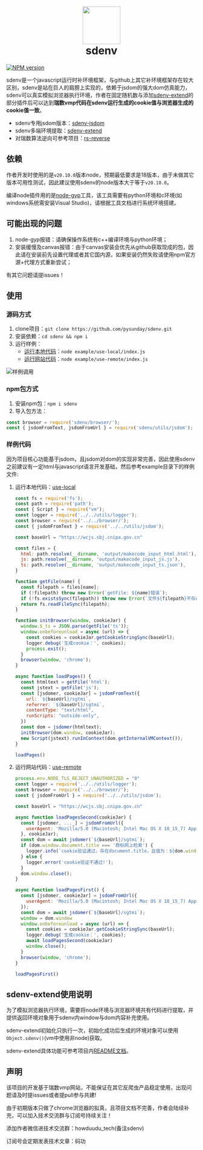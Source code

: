 <h1 align="center">
    <img width="100" height="100" src="https://github.com/pysunday/sdenv/blob/main/logo.png" alt=""><br>
    sdenv
</h1>

[![NPM version](https://badge.fury.io/js/sdenv.svg)](http://badge.fury.io/js/sdenv)


sdenv是一个javascript运行时补环境框架，与github上其它补环境框架存在较大区别，sdenv是站在巨人的肩膀上实现的，依赖于jsdom的强大dom仿真能力，sdenv可以真实模拟浏览器执行环境，作者在固定随机数与添加[sdenv-extend](https://github.com/pysunday/sdenv-extend)的部分插件后可以达到**瑞数vmp代码在sdenv运行生成的cookie值与浏览器生成的cookie值一致**。

* sdenv专用jsdom版本：[sdenv-jsdom](https://github.com/pysunday/sdenv-jsdom)
* sdenv多端环境提取：[sdenv-extend](https://github.com/pysunday/sdenv-extend)
* 对瑞数算法逆向可参考项目：[rs-reverse](https://github.com/pysunday/rs-reverse)

## 依赖

作者开发时使用的是`v20.10.0`版本node，预期最低要求是18版本，由于未做其它版本可用性测试，因此建议使用sdenv的node版本大于等于`v20.10.0`。

编译node插件用的是[node-gyp](https://github.com/nodejs/node-gyp)工具，该工具需要有python环境和c环境(如windows系统需安装Visual Studio)，请根据工具文档进行系统环境搭建。

## 可能出现的问题

1. node-gyp报错：请确保操作系统有c++编译环境与python环境；
2. 安装缓慢及canvas报错：由于canvas安装会优先从github获取现成的包，因此请在安装前先设置代理或者其它国内源，如果安装仍然失败请使用npm官方源+代理方式重新尝试；

有其它问题请提issues！

## 使用

### 源码方式

1. clone项目：`git clone https://github.com/pysunday/sdenv.git`
2. 安装依赖：`cd sdenv && npm i`
3. 运行样例：
    * [运行本地代码](https://github.com/pysunday/sdenv/blob/main/example/use-local/README.md)：`node example/use-local/index.js`
    * [运行网站代码](https://github.com/pysunday/sdenv/blob/main/example/use-remote/README.md)：`node example/use-remote/index.js`

![样例调用](https://github.com/pysunday/sdenv/blob/main/static/example.png)

### npm包方式

1. 安装npm包：`npm i sdenv`
2. 导入包方法：
```javascript
const browser = require('sdenv/browser/');
const { jsdomFromText, jsdomFromUrl } = require('sdenv/utils/jsdom');
```

### 样例代码

因为项目核心功能基于jsdom，且jsdom对dom的实现非常完善，因此使用sdenv之前建议有一定html与javascript语言开发基础，然后参考example目录下的样例文件:

1. 运行本地代码：[use-local](https://github.com/pysunday/sdenv/example/use-local/README.md)
    ```javascript
    const fs = require('fs');
    const path = require('path');
    const { Script } = require("vm");
    const logger = require('../../utils/logger');
    const browser = require('../../browser/');
    const { jsdomFromText } = require('../../utils/jsdom');

    const baseUrl = "https://wcjs.sbj.cnipa.gov.cn"

    const files = {
      html: path.resolve(__dirname, 'output/makecode_input_html.html'),
      js: path.resolve(__dirname, 'output/makecode_input_js.js'),
      ts: path.resolve(__dirname, 'output/makecode_input_ts.json'),
    }

    function getFile(name) {
      const filepath = files[name];
      if (!filepath) throw new Error(`getFile: ${name}错误`);
      if (!fs.existsSync(filepath)) throw new Error(`文件${filepath}不存在，请使用rs-reverse工具先获取文件`);
      return fs.readFileSync(filepath);
    }

    function initBrowser(window, cookieJar) {
      window.$_ts = JSON.parse(getFile('ts'));
      window.onbeforeunload = async (url) => {
        const cookies = cookieJar.getCookieStringSync(baseUrl);
        logger.debug('生成cookie：', cookies);
        process.exit();
      }
      browser(window, 'chrome');
    }

    async function loadPages() {
      const htmltext = getFile('html');
      const jstext = getFile('js');
      const [jsdomer, cookieJar] = jsdomFromText({
        url: `${baseUrl}/sgtmi`,
        referrer: `${baseUrl}/sgtmi`,
        contentType: "text/html",
        runScripts: "outside-only",
      })
      const dom = jsdomer(htmltext);
      initBrowser(dom.window, cookieJar);
      new Script(jstext).runInContext(dom.getInternalVMContext());
    }

    loadPages()
    ```
2. 运行网站代码：[use-remote](https://github.com/pysunday/sdenv/example/use-remote/README.md)
    ```javascript
    process.env.NODE_TLS_REJECT_UNAUTHORIZED = "0"
    const logger = require('../../utils/logger');
    const browser = require('../../browser/');
    const { jsdomFromUrl } = require('../../utils/jsdom');

    const baseUrl = "https://wcjs.sbj.cnipa.gov.cn"

    async function loadPagesSecond(cookieJar) {
      const [jsdomer, ..._] = jsdomFromUrl({
        userAgent: 'Mozilla/5.0 (Macintosh; Intel Mac OS X 10_15_7) AppleWebKit/537.36 (KHTML, like Gecko) Chrome/121.0.0.0 Safari/537.36',
      }, cookieJar);
      const dom = await jsdomer(`${baseUrl}/sgtmi`);
      if (dom.window.document.title === '商标网上检索') {
        logger.info(`cookie验证通过，存在document.title，且值为：${dom.window.document.title}`);
      } else {
        logger.error('cookie验证不通过!');
      }
      dom.window.close();
    }

    async function loadPagesFirst() {
      const [jsdomer, cookieJar] = jsdomFromUrl({
        userAgent: 'Mozilla/5.0 (Macintosh; Intel Mac OS X 10_15_7) AppleWebKit/537.36 (KHTML, like Gecko) Chrome/121.0.0.0 Safari/537.36',
      });
      const dom = await jsdomer(`${baseUrl}/sgtmi`);
      window = dom.window
      window.onbeforeunload = async (url) => {
        const cookies = cookieJar.getCookieStringSync(baseUrl);
        logger.debug('生成cookie：', cookies);
        await loadPagesSecond(cookieJar)
        window.close();
      }
      browser(window, 'chrome');
    }

    loadPagesFirst()
    ```

## sdenv-extend使用说明

为了模拟浏览器执行环境，需要将node环境与浏览器环境共有代码进行提取，并提供返回环境对象用于sdenv内window与dom内容补充使用。

sdenv-extend初始化只执行一次，初始化成功后生成的环境对象可以使用`Object.sdenv()`(vm中使用非node)获取。

sdenv-extend具体功能可参考项目内[README文档](https://github.com/pysunday/sdenv-extend/blob/main/README.md)。


## 声明

该项目的开发基于瑞数vmp网站，不能保证在其它反爬虫产品稳定使用，出现问题请及时提issues或者提pull参与共建!

由于初期版本只做了chrome浏览器的拟真，且项目文档不完善，作者会陆续补充，可以加入技术交流群与订阅号持续关注！

添加作者微信进技术交流群：howduudu_tech(备注sdenv)

订阅号会定期发表技术文章：码功
